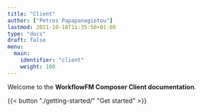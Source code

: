 ```yaml
---
title: "Client"
author: ["Petros Papapanagiotou"]
lastmod: 2021-10-18T11:35:50+01:00
type: "docs"
draft: false
menu:
  main:
    identifier: "client"
    weight: 100
---
```


Welcome to the **WorkflowFM Composer Client documentation**.

{{< button "./getting-started/" "Get started" >}}
